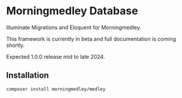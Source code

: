 # Morningmedley Database

Illuminate Migrations and Eloquent for Morningmedley.

This framework is currently in beta and full documentation is coming shortly.

Expected 1.0.0 release mid to late 2024.

## Installation
`composer install morningmedley/medley`
